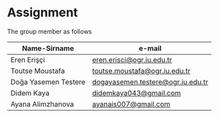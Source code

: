 # Assignment

The group member as follows

|Name-Sirname|e-mail|
|----|------|
|Eren Erişçi|eren.erisci@ogr.iu.edu.tr|
|Toutse Moustafa|toutse.moustafa@ogr.iu.edu.tr|
|Doğa Yasemen Testere|dogayasemen.testere@ogr.iu.edu.tr|
|Didem Kaya|didemkaya043@gmail.com|
|Ayana Alimzhanova|ayanais007@gmail.com|

